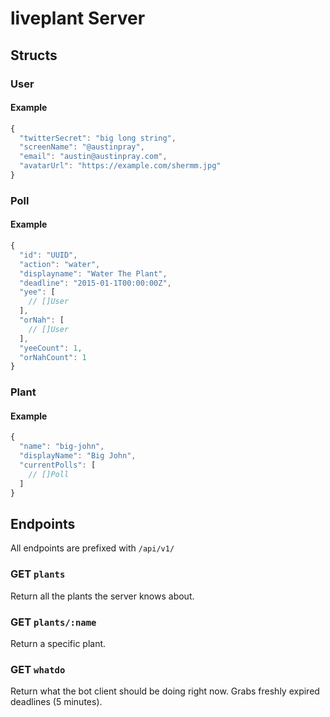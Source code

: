 # liveplant Server

## Structs

### User

#### Example

```js
{
  "twitterSecret": "big long string",
  "screenName": "@austinpray",
  "email": "austin@austinpray.com",
  "avatarUrl": "https://example.com/shermm.jpg"
}
```

### Poll

#### Example

```js
{
  "id": "UUID",
  "action": "water",
  "displayname": "Water The Plant",
  "deadline": "2015-01-1T00:00:00Z",
  "yee": [
    // []User
  ],
  "orNah": [
    // []User
  ],
  "yeeCount": 1,
  "orNahCount": 1
}
```

### Plant

#### Example

```js
{
  "name": "big-john",
  "displayName": "Big John",
  "currentPolls": [
    // []Poll
  ]
}
```

## Endpoints

All endpoints are prefixed with `/api/v1/`

### GET `plants`

Return all the plants the server knows about.

### GET `plants/:name`

Return a specific plant. 

### GET `whatdo`

Return what the bot client should be doing right now. Grabs freshly expired
deadlines (5 minutes).
